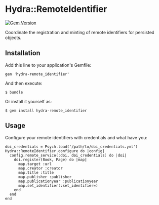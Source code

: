 # Hydra::RemoteIdentifier

[![Gem Version](https://badge.fury.io/rb/hydra-remote_identifier.png)](http://badge.fury.io/rb/hydra-remote_identifier)

Coordinate the registration and minting of remote identifiers for persisted
objects.

## Installation

Add this line to your application's Gemfile:

    gem 'hydra-remote_identifier'

And then execute:

    $ bundle

Or install it yourself as:

    $ gem install hydra-remote_identifier

## Usage

Configure your remote identifiers with credentials and what have you:

    doi_credentials = Psych.load('/path/to/doi_credentials.yml')
    Hydra::RemoteIdentifier.configure do |config|
      config.remote_service(:doi, doi_credentials) do |doi|
        doi.register(Book, Page) do |map|
          map.target :url
          map.creator :creator
          map.title :title
          map.publisher :publisher
          map.publicationyear :publicationyear
          map.set_identifier(:set_identifier=)
        end
      end
    end
